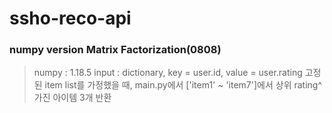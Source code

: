 # ssho-reco-api
### numpy version Matrix Factorization(0808)
>numpy : 1.18.5
>input : dictionary, key = user.id, value = user.rating
>고정된 item list를 가정했을 때, main.py에서 ['item1' ~ 'item7']에서 상위 rating^ 가진 아이템 3개 반환
